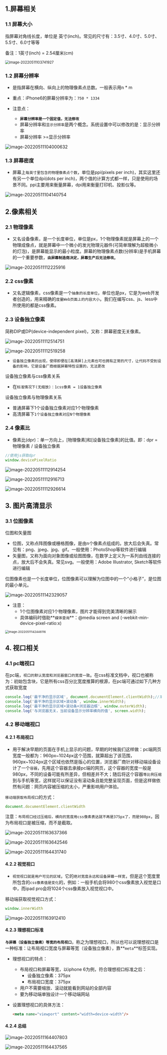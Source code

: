 ## 1.屏幕相关

### 1.1 屏幕大小

指屏幕对角线长度，单位是 英寸(inch)。常见的尺寸有：3.5寸、4.0寸、5.0寸、5.5寸、6.0寸等等

备注：1英寸(inch) = 2.54厘米(cm)

<img src="C:\Users\zayn\AppData\Roaming\Typora\typora-user-images\image-20220511103741927.png" alt="image-20220511103741927" style="zoom:80%;" />

### 1.2 屏幕分辨率

- 是指屏幕在横向、纵向上的物理像素点总数。一般表示用n * m
- 重点：iPhone6的屏幕分辨率为：`750 * 1334`

- 注意点：
  - **`屏幕分辨率是一个固定值，无法修改`**
  - 屏幕分辨率和`显示分辨率`是两个概念。系统设置中可以修改的是：显示分辨率
  - 屏幕分辨率 >=显示分辨率

![image-20220511104000632](C:\Users\zayn\AppData\Roaming\Typora\typora-user-images\image-20220511104000632.png)

### 1.3 屏幕密度

- 屏幕上`每英寸里包含的物理像素点个数`，单位是ppi(pixels per inch)，其实这里还有另一个单位dpi(dots per inch)，两个值的计算方式都一样，只是使用的场景不同。ppi主要用来衡量屏幕，dpi用来衡量打印机、投影仪等。

![image-20220511104140754](C:\Users\zayn\AppData\Roaming\Typora\typora-user-images\image-20220511104140754.png)



## 2.像素相关

### 2.1 物理像素

- 又名设备像素，是一个长度单位，单位是px，1个物理像素就是屏幕上的一个物理成像点，就是屏幕中一个微小的发光物理元器件(可简单理解为超极微小的灯泡)，是屏幕能显示的最小粒度。屏幕的物理像素点数(分辨率)是手机屏幕的一个重要参数，**`由屏幕制造商决定，屏幕生产后无法修改`**。

![image-20220511112225916](C:\Users\zayn\AppData\Roaming\Typora\typora-user-images\image-20220511112225916.png)

### 2.2 css像素

- 又名逻辑像素，css像素是一个`抽象的长度单位`，单位也是px，它是为web开发者创造的，用来精确的`度量Web页面上的内容大小`。我们在编写css、js、less中所使用的都是css像素。

### 2.3 设备独立像素

简称DIP或DP(device-independent pixel)，又称：屏幕密度无关像素。

![image-20220511112514751](C:\Users\zayn\AppData\Roaming\Typora\typora-user-images\image-20220511112514751.png)

![image-20220511112519258](C:\Users\zayn\AppData\Roaming\Typora\typora-user-images\image-20220511112519258.png)

- `设备独立像素的出现，使得即便在[高清屏]上元素也可也拥有正常的尺寸，让代码不受到设备的影响，它是设备厂商根据屏幕特性设置的，无法更改`



设备独立像素与css像素关系

- 在`标准情况下(无缩放)：1css像素 = 1设备独立像素`



设备独立像素与物理像素关系

- 普通屏幕下1个设备独立像素对应1个物理像素
- 高清屏幕下`1个设备独立像素对应N个物理像素`

### 2.4 像素比

- 像素比(dpr)：单一方向上，[物理像素]和[设备独立像素]的比值。即：dpr = 物理像素 / 设备独立像素

``` javascript
//使用js获取dpr
window.devicePixelRatio
```

![image-20220511112914254](C:\Users\zayn\AppData\Roaming\Typora\typora-user-images\image-20220511112914254.png)

![image-20220511112916713](C:\Users\zayn\AppData\Roaming\Typora\typora-user-images\image-20220511112916713.png)

![image-20220511112926614](C:\Users\zayn\AppData\Roaming\Typora\typora-user-images\image-20220511112926614.png)

## 3. 图片高清显示

### 3.1 位图像素

位图和矢量图

- 位图，又称点阵图像或栅格图像，是由n个像素点组成的。放大后会失真。常见有：png、jpeg、jpg、gif。一般使用：PhotoShop等软件进行编辑
- 矢量图，又称为面向对象图像或绘图图像，在数学上定义为一系列由线连接的点，放大后不会失真。常见svg。一般使用：Adobe Illustrator, Sketch等软件进行编辑

位图像素也是一个长度单位，位图像素可以理解为位图中的一个“小格子”，是位图的最小单元。

![image-20220511142329057](C:\Users\zayn\AppData\Roaming\Typora\typora-user-images\image-20220511142329057.png)

- 注意：
  - 1个位图像素对应1个物理像素，图片才能得到完美清晰的展示
  - 具体编码时借助**`媒体查询`**：@media screen and (-webkit-min-device-pixel-ratio:x)

<img src="C:\Users\zayn\AppData\Roaming\Typora\typora-user-images\image-20220511142446116.png" alt="image-20220511142446116" style="zoom:67%;" />

## 4. 视口相关

### 4.1 pc端视口

在pc端，`视口的默认宽度和浏览器窗口的宽度一致`。在css标准文档中，视口也被称为：初始包含块，它是所有css百分比宽度推算的根源，在pc端可通过如下几种方式获取宽度

``` javascript
console.log('最干净的显示区域', document.documentElement.clientWidth);//常用
console.log('最干净的显示区域+滚动条', window.innerWidth);
console.log('最干净的显示区域+滚动条+浏览器边框', window.outerWidth);
console.log('与浏览器无关，当前设备显示分辨率横向的值', screen.width);
```

### 4.2 移动端视口

#### 4.2.1 布局视口

- 用于解决早期的页面在手机上显示的问题，早期的时候我们这样做：pc端网页宽度一般都为：960px~1024px这个范围，就算超出了该范围，960px~1024px这个区域也依然是版心的位置，浏览器厂商针对移动端设备设计了一个`容器`，先用这个容器去承接pc端的网页，这个容器的宽度一般是980px，不同的设备可能有所差异，但相差并不大；随后将这个容器`等比例压缩`到与手机等宽，这样就可以保证没有滚动条且能完整呈现页面，但是这样做依然有问题：网页内容被压缩的太小，严重影响用户体验。



`移动端获取布局视口`的方式：

``` javascript
document.documentElement.clientWidth
```

注意：`布局视口经过压缩后，横向的宽度用css像素表达就不再是375px了，而是980px`，因为布局视口是被压缩，而不是截取。

![image-20220511163637366](C:\Users\zayn\AppData\Roaming\Typora\typora-user-images\image-20220511163637366.png)

![image-20220511163642546](C:\Users\zayn\AppData\Roaming\Typora\typora-user-images\image-20220511163642546.png)

![image-20220511164431740](C:\Users\zayn\AppData\Roaming\Typora\typora-user-images\image-20220511164431740.png)

#### 4.2.2 视觉视口

- `视觉视口就是用户可见的区域`，它的`绝对宽度永远和设备屏幕一样宽`，但是这个宽度里所包含的`css像素值是变化`的，例如：一般手机会将980个css像素放入视觉是口中，而ipad pro会将1024个css像素放入视觉视口中。



移动端获取视觉视口方式：

``` javascript
window.innerWidth
```

![image-20220511163912410](C:\Users\zayn\AppData\Roaming\Typora\typora-user-images\image-20220511163912410.png)

#### 4.2.3 理想视口标准

**`与屏幕（设备独立像素）等宽的布局视口`**，称之为理想视口，所以也可以说理想视口是一种标准：让布局视口宽度与屏幕等宽（设备独立像素），靠**`meta`**标签实现。

- 理想视口的特点：

  - 布局视口和屏幕等宽，以iphone 6为例，符合理想视口标准之后：
    - 设备独立像素：375px
    - 布局视口宽度：375px
  - 用户不需要缩放、滚动就能看到网站的全部内容
  - 要为移动端单独设计一个移动端网站

- 设置理想视口的具体方法：

  ``` html
  <meta name="viewport" content="width=device-width"/>
  ```

#### 4.2.4 总结

![image-20220511164407803](C:\Users\zayn\AppData\Roaming\Typora\typora-user-images\image-20220511164407803.png)

![image-20220511164437565](C:\Users\zayn\AppData\Roaming\Typora\typora-user-images\image-20220511164437565.png)
